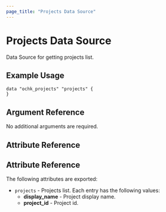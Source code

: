 ```yaml
---
page_title: "Projects Data Source"
---
```


# Projects Data Source

Data Source for getting projects list.

## Example Usage

```hcl
data "ochk_projects" "projects" {
}
```

## Argument Reference

No additional arguments are required.

## Attribute Reference

## Attribute Reference

The following attributes are exported:
* `projects` - Projects list. Each entry has the following values:
    * **display_name** - Project display name.
    * **project_id** - Project id.
    
 
